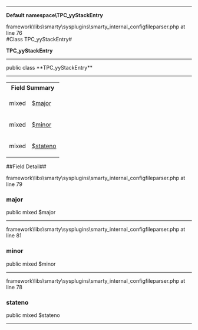 
- - -

**Default namespace\TPC_yyStackEntry**
<div class="location">framework\libs\smarty\sysplugins\smarty_internal_configfileparser.php at line 76</div>
#Class TPC_yyStackEntry#

**TPC_yyStackEntry**


- - -

<p class="signature">public  class **TPC_yyStackEntry**</p>


- - -

<table id="summary_field">
<tr><th colspan="2">Field Summary</th></tr>
<tr>
<td class="type"> mixed</td>
<td class="description"><p class="name"><a href="#major">$major</a></p></td>
</tr>
<tr>
<td class="type"> mixed</td>
<td class="description"><p class="name"><a href="#minor">$minor</a></p></td>
</tr>
<tr>
<td class="type"> mixed</td>
<td class="description"><p class="name"><a href="#stateno">$stateno</a></p></td>
</tr>
</table>

##Field Detail##
<div class="location">framework\libs\smarty\sysplugins\smarty_internal_configfileparser.php at line 79</div>
<h3 id="major">major</h3>

public  mixed $major
<div class="details">
</div>

- - -

<div class="location">framework\libs\smarty\sysplugins\smarty_internal_configfileparser.php at line 81</div>
<h3 id="minor">minor</h3>

public  mixed $minor
<div class="details">
</div>

- - -

<div class="location">framework\libs\smarty\sysplugins\smarty_internal_configfileparser.php at line 78</div>
<h3 id="stateno">stateno</h3>

public  mixed $stateno
<div class="details">
</div>

- - -

